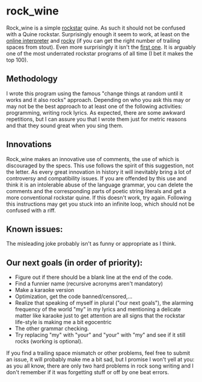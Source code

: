 # rock_wine

Rock_wine is a simple [rockstar](https://github.com/RockstarLang/rockstar) quine. As such it should not be confused with a Quine rockstar. Surprisingly enough it seem to work, at least on the [online interpreter](https://codewithrockstar.com/online) and [rocky](https://github.com/gaborsch/rocky) (if you can get the right number of trailing spaces from stout). Even more surprisingly it isn't the [first one](https://github.com/davidmilligan/rockstar). It is arguably one of the most underrated rockstar programs of all time (I bet it makes the top 100).

## Methodology

I wrote this program using the famous "change things at random until it works and it also 
rocks" approach. Depending on who you ask this may or may not be the best approach to at least 
one of the following activities: programming, writing rock lyrics. As expected, there are some 
awkward repetitions, but I can assure you that I wrote them just for metric reasons and that 
they sound great when you sing them.

## Innovations

Rock_wine makes an innovative use of comments, the use of which is discouraged by the specs.
This use follows the spirit of this suggestion, not the letter. As every great innovation in 
history it will inevitably bring a lot of controversy and compatibility issues. If you are 
offended by this use and think it is an intolerable abuse of the language grammar, you can 
delete the comments and the corresponding parts of poetic string literals and get a more 
conventional rockstar quine. If this doesn't work, try again. Following this instructions may 
get you stuck into an infinite loop, which should not be confused with a riff.

## Known issues:

The misleading joke probably isn't as funny or appropriate as I think.

## Our next goals (in order of priority):

* Figure out if there should be a blank line at the end of the code.
* Find a funnier name (recursive acronyms aren't mandatory)
* Make a karaoke version
* Optimization, get the code banned/censored,...
* Realize that speaking of myself in plural ("our next goals"), the alarming frequency of the 
world "my" in my lyrics and mentioning a delicate matter like karaoke just to get attention are 
all signs that the rockstar life-style is making me a bit egocentric
* The other grammar checking.
* Try replacing "my" with "your" and "your" with "my" and see if it still rocks (working is 
optional).

If you find a trailing space mismatch or other problems, feel free to submit an issue, it will 
probably make me a bit sad, but I promise I won't yell at you: as you all know, there are only 
two hard problems in rock song writing and I don't remember if it was forgetting stuff or off by one beat errors.
